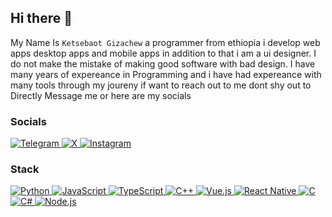 ## Hi there 👋

My Name Is `Ketsebaot Gizachew` a programmer from ethiopia i develop web apps desktop apps and mobile apps in addition to that i am a ui designer. I do not make the mistake of making good software with bad design. I have many years of expereance in Programming and i have had expereance with many tools through my joureny if want to reach out to me dont shy out to Directly Message me or here are my socials

### Socials
<a class="telegram_link" href="https://t.me/Khub880">
  <img alt="Telegram" title="Telegram" src="https://img.shields.io/badge/Telegram-%233b83db?style=for-the-badge&logo=telegram&logoColor=white">
</a>
<a class="twitter_link" href="https://twitter.com/yourusername">
  <img alt="X" title="X" src="https://img.shields.io/badge/Twitter-%231DA1F2?style=for-the-badge&logo=x&logoColor=white">
</a>
<a class="instagram_link" href="https://instagram.com/yourusername">
  <img alt="Instagram" title="Instagram" src="https://img.shields.io/badge/Instagram-%23E4405F?style=for-the-badge&logo=instagram&logoColor=white">
</a>

### Stack

<!--I Wanted Images For Languages i used from some url-->
<a href="https://www.python.org/">
  <img alt="Python" title="Python" src="https://img.shields.io/badge/Python-%233776AB?style=for-the-badge&logo=python&logoColor=white">
</a>
<a href="https://www.javascript.com/">
  <img alt="JavaScript" title="JavaScript" src="https://img.shields.io/badge/JavaScript-%23F7DF1E?style=for-the-badge&logo=javascript&logoColor=black">
</a>
<a href="https://www.typescriptlang.org/">
  <img alt="TypeScript" title="TypeScript" src="https://img.shields.io/badge/TypeScript-%23007ACC?style=for-the-badge&logo=typescript&logoColor=white">
</a>
<a href="https://www.cplusplus.com/">
  <img alt="C++" title="C++" src="https://img.shields.io/badge/C++-%2300599C?style=for-the-badge&logo=c%2B%2B&logoColor=white">
</a>
<a href="https://vuejs.org/">
  <img alt="Vue.js" title="Vue.js" src="https://img.shields.io/badge/Vue.js-%234FC08D?style=for-the-badge&logo=vue.js&logoColor=white">
</a>
<a href="https://reactnative.dev/">
  <img alt="React Native" title="React Native" src="https://img.shields.io/badge/React_Native-%23000000?style=for-the-badge&logo=react&logoColor=white">
</a>
<a href="https://en.wikipedia.org/wiki/C_(programming_language)">
  <img alt="C" title="C" src="https://img.shields.io/badge/C-%23A8B9CC?style=for-the-badge&logo=c&logoColor=white">
</a>
<a href="https://docs.microsoft.com/en-us/dotnet/csharp/">
  <img alt="C#" title="C#" src="https://img.shields.io/badge/C%23-%23239120?style=for-the-badge&logo=c-sharp&logoColor=white">
</a>
<a href="https://nodejs.org/">
  <img alt="Node.js" title="Node.js" src="https://img.shields.io/badge/Node.js-%23339933?style=for-the-badge&logo=node.js&logoColor=white">
</a>





<!--
**ketsebaoteth/Ketsebaoteth** is a ✨ _special_ ✨ repository because its `README.md` (this file) appears on your GitHub profile.

Here are some ideas to get you started:

- 🔭 I’m currently working on ...
- 🌱 I’m currently learning ...
- 👯 I’m looking to collaborate on ...
- 🤔 I’m looking for help with ...
- 💬 Ask me about ...
- 📫 How to reach me: ...
- 😄 Pronouns: ...
- ⚡ Fun fact: ...
-->
